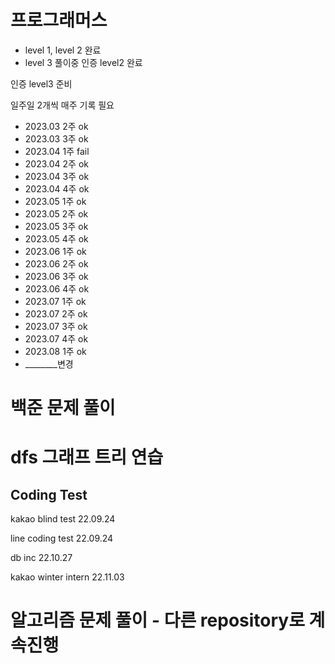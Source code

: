 # 프로그래머스
- level 1, level 2 완료
- level 3 풀이중
인증 level2 완료

인증 level3 준비

일주일 2개씩 매주 기록 필요
- 2023.03 2주 ok
- 2023.03 3주 ok
- 2023.04 1주 fail
- 2023.04 2주 ok
- 2023.04 3주 ok
- 2023.04 4주 ok
- 2023.05 1주 ok
- 2023.05 2주 ok
- 2023.05 3주 ok
- 2023.05 4주 ok
- 2023.06 1주 ok
- 2023.06 2주 ok
- 2023.06 3주 ok
- 2023.06 4주 ok
- 2023.07 1주 ok
- 2023.07 2주 ok
- 2023.07 3주 ok
- 2023.07 4주 ok
- 2023.08 1주 ok
- ________변경

# 백준 문제 풀이

# dfs 그래프 트리 연습

## Coding Test

kakao blind test 22.09.24
  
line coding test 22.09.24
  
db inc           22.10.27
  
kakao winter intern 22.11.03

# 알고리즘 문제 풀이 - 다른 repository로 계속진행 
